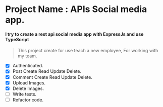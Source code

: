# Project Name : APIs Social media app.

#### I try to create a rest api social media app with ExpressJs and use TypeScript

> This project create for use teach a new employee, For working with my team.

- [x] Authenticated.
- [x] Post Create Read Update Delete.
- [x] Comment Create Read Update Delete.
- [x] Upload Images.
- [x] Delete Images.
- [ ] Write tests.
- [ ] Refactor code.

